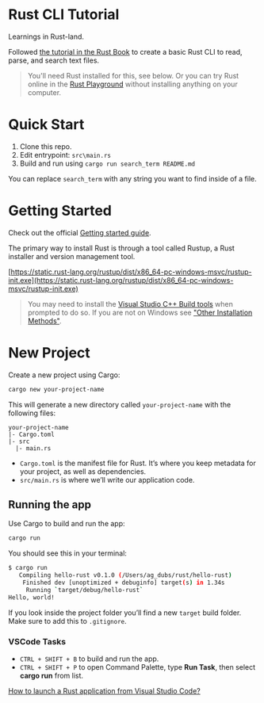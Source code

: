 # Rust CLI Tutorial

Learnings in Rust-land.

Followed [the tutorial in the Rust Book](https://doc.rust-lang.org/book/ch12-00-an-io-project.html) to create a basic Rust CLI to read, parse, and search text files.

> You'll need Rust installed for this, see below. Or you can try Rust online in the [Rust Playground](https://play.rust-lang.org/) without installing anything on your computer.

# Quick Start

1. Clone this repo.
1. Edit entrypoint: `src\main.rs`
1. Build and run using `cargo run search_term README.md`

You can replace `search_term` with any string you want to find inside of a file.

# Getting Started

Check out the official [Getting started guide](http://rust-lang.org/learn/get-started).

The primary way to install Rust is through a tool called Rustup, a Rust installer and version management tool.

[https://static.rust-lang.org/rustup/dist/x86_64-pc-windows-msvc/rustup-init.exe](https://static.rust-lang.org/rustup/dist/x86_64-pc-windows-msvc/rustup-init.exe)

> You may need to install the [Visual Studio C++ Build tools](https://visualstudio.microsoft.com/visual-cpp-build-tools/) when prompted to do so. If you are not on Windows see ["Other Installation Methods"](https://forge.rust-lang.org/infra/other-installation-methods.html).

# New Project

Create a new project using Cargo:

```bash
cargo new your-project-name
```

This will generate a new directory called `your-project-name` with the following files:

```
your-project-name
|- Cargo.toml
|- src
  |- main.rs
```

- `Cargo.toml` is the manifest file for Rust. It’s where you keep metadata for your project, as well as dependencies.
- `src/main.rs` is where we’ll write our application code.

## Running the app

Use Cargo to build and run the app:

```bash
cargo run
```

You should see this in your terminal:

```bash
$ cargo run
   Compiling hello-rust v0.1.0 (/Users/ag_dubs/rust/hello-rust)
    Finished dev [unoptimized + debuginfo] target(s) in 1.34s
     Running `target/debug/hello-rust`
Hello, world!
```

If you look inside the project folder you’ll find a new `target` build folder. Make sure to add this to `.gitignore`.

### VSCode Tasks

- `CTRL + SHIFT + B` to build and run the app.
- `CTRL + SHIFT + P` to open Command Palette, type **Run Task**, then select **cargo run** from list.

[How to launch a Rust application from Visual Studio Code?](https://stackoverflow.com/questions/46885292/how-to-launch-a-rust-application-from-visual-studio-code)
